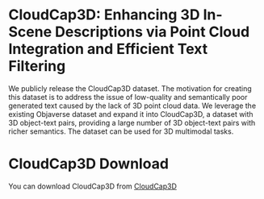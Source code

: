 # CloudCap3D: Enhancing 3D In-Scene Descriptions via Point Cloud Integration and Efficient Text Filtering
We publicly release the CloudCap3D dataset. The motivation for creating this dataset is to address the issue of low-quality and semantically poor generated text caused by the lack of 3D point cloud data. We leverage the existing Objaverse dataset and expand it into CloudCap3D, a dataset with 3D object-text pairs, providing a large number of 3D object-text pairs with richer semantics.
The dataset can be used for 3D multimodal tasks.
# CloudCap3D Download
You can download CloudCap3D from [CloudCap3D](https://drive.google.com/file/d/1U1Na1bbrDP1hli3LzZAAFkn6XwfkC9L3/view?usp=sharing)
